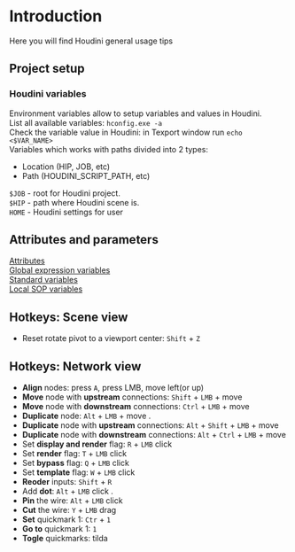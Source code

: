 # Introduction
Here you will find Houdini general usage tips

## Project setup
### Houdini variables
Environment variables allow to setup variables and values in Houdini.  
List all available variables: `hconfig.exe -a`  
Check the variable value in Houdini: in Texport window run `echo <$VAR_NAME>`  
Variables which works with paths divided into 2 types:  
- Location (HIP, JOB, etc)
- Path (HOUDINI_SCRIPT_PATH, etc)

`$JOB` - root for Houdini project.  
`$HIP` - path where Houdini scene is.  
`HOME` - Houdini settings for user

## Attributes and parameters
[Attributes](http://www.sidefx.com/docs/houdini/model/attributes)  
[Global expression variables](http://www.sidefx.com/docs/houdini14.0/expressions/_globals)  
[Standard variables](http://www.sidefx.com/docs/houdini/nodes/sop/standardvariables)  
[Local SOP variables](http://www.sidefx.com/docs/houdini/nodes/sop/point#locals)

## Hotkeys: Scene view
- Reset rotate pivot to a viewport center: `Shift` + `Z`

## Hotkeys: Network view
- **Align** nodes: press `A`, press LMB, move left(or up)  
- **Move** node with **upstream** connections: `Shift` + `LMB` + move  
- **Move** node with **downstream** connections: `Ctrl` + `LMB` + move
- **Duplicate** node: `Alt` + `LMB` + move . 
- **Duplicate** node with **upstream** connections: `Alt` + `Shift` + `LMB` + move  
- **Duplicate** node with **downstream** connections: `Alt` + `Ctrl` + `LMB` + move  
- Set **display and render** flag: `R` + `LMB` click   
- Set **render** flag: `T` + `LMB` click   
- Set **bypass** flag: `Q` + `LMB` click  
- Set **template** flag: `W` + `LMB` click  
- **Reoder** inputs: `Shift` + `R`  
- Add **dot**: `Alt` + `LMB` click . 
- **Pin** the wire: `Alt` + `LMB` click  
- **Cut** the wire: `Y` + `LMB` drag  
- **Set** quickmark 1: `Ctr` + `1`  
- **Go to** quickmark 1: `1`  
- **Togle** quickmarks: tilda

